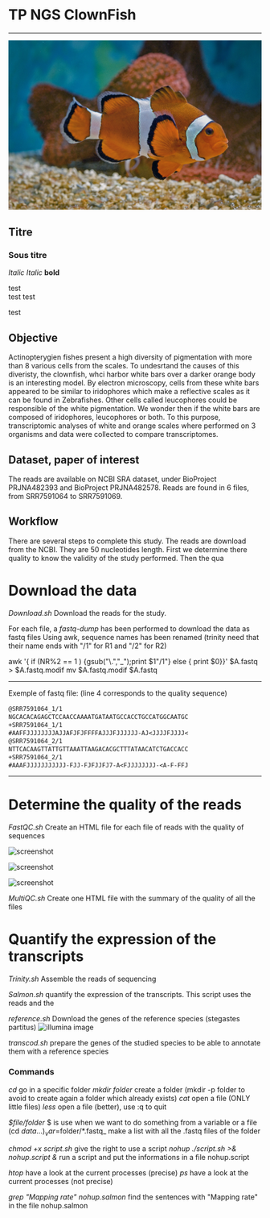 # TP NGS ClownFish

------------------------------------------------

![screenshot](poisson_clown.jpg)

## Titre
### Sous titre
*Italic*
_Italic_
**bold**

test  
test
test

test

## Objective

Actinopterygien fishes present a high diversity of pigmentation with more than 8 various cells from the scales. To undesrtand the causes of this diveristy, the clownfish, whci harbor white bars over a darker orange body is an interesting model. By electron microscopy, cells from these white bars appeared to be similar to iridophores which make a reflective scales as it can be found in Zebrafishes. Other cells called leucophores could be responsible of the white pigmentation. 
We wonder then if the white bars are composed of iridophores, leucophores or both. To this purpose, transcriptomic analyses of white and orange scales where performed on 3 organisms and data were collected to compare transcriptomes. 


## Dataset, paper of interest

The reads are available on NCBI SRA dataset, under BioProject PRJNA482393 and BioProject PRJNA482578. Reads are found in 6 files, from SRR7591064 to SRR7591069. 

## Workflow

There are several steps to complete this study. The reads are download from the NCBI. They are 50 nucleotides length. First we determine there quality to know the validity of the study performed. Then the qua

# Download the data

_Download.sh_
Download the reads for the study. 

For each file, a *fastq-dump* has been performed to download the data as fastq files
Using awk, sequence names has been renamed (trinity need that their name ends with "/1" for R1 and "/2" for R2)

awk  '{ if (NR%2 == 1 ) {gsub("\\.","_");print $1"/1"}  else  { print $0}}' $A.fastq > $A.fastq.modif
mv $A.fastq.modif $A.fastq

----------------
Exemple of fastq file: (line 4 corresponds to the quality sequence)  

    @SRR7591064_1/1
    NGCACACAGAGCTCCAACCAAAATGATAATGCCACCTGCCATGGCAATGC
    +SRR7591064_1/1
    #AAFFJJJJJJJJAJJAFJFJFFFFAJJJFJJJJJJ-AJ<JJJJFJJJJ<
    @SRR7591064_2/1
    NTTCACAAGTTATTGTTAAATTAAGACACGCTTTATAACATCTGACCACC
    +SRR7591064_2/1
    #AAAFJJJJJJJJJJJ-FJJ-FJFJJFJ7-A<FJJJJJJJJ-<A-F-FFJ

----------------



# Determine the quality of the reads

_FastQC.sh_
Create an HTML file for each file of reads with the quality of sequences

![screenshot](fastqc_summary.jpg)

![screenshot](fastqc_sequence_quality.jpg)

![screenshot](fastqc_sequence_quality2.jpg)

_MultiQC.sh_
Create one HTML file with the summary of the quality of all the files

# Quantify the expression of the transcripts 

_Trinity.sh_
Assemble the reads of sequencing

_Salmon.sh_
quantify the expression of the transcripts. This script uses the reads and the 

_reference.sh_
Download the genes of the reference species (stegastes partitus)
![illumina image](https://reefguide.org/pix/bicolordamsel5.jpg)

_transcod.sh_
prepare the genes of the studied species to be able to annotate them with a reference species 


### Commands

_cd_ go in a specific folder
_mkdir folder_ create a folder (mkdir -p folder to avoid to create again a folder which already exists) 
_cat_ open a file (ONLY little files)
_less_ open a file (better), use :q to quit

_$file/folder_ $ is use when we want to do something from a variable or a file (cd $data ...)
_var=$folder/*.fastq_ make a list with all the .fastq files of the folder

_chmod +x script.sh_ give the right to use a script 
_nohup ./script.sh >& nohup.script &_ run a script and put the informations in a file nohup.script

_htop_ have a look at the current processes (precise)
_ps_ have a look at the current processes (not precise)

_grep "Mapping rate" nohup.salmon_ find the sentences with "Mapping rate" in the file nohup.salmon







